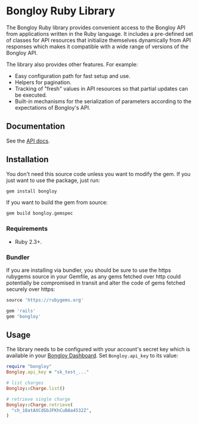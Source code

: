# Bongloy Ruby Library

The Bongloy Ruby library provides convenient access to the Bongloy API from
applications written in the Ruby language. It includes a pre-defined set of
classes for API resources that initialize themselves dynamically from API
responses which makes it compatible with a wide range of versions of the Bongloy 
API.

The library also provides other features. For example:

- Easy configuration path for fast setup and use.
- Helpers for pagination.
- Tracking of "fresh" values in API resources so that partial updates can be
  executed.
- Built-in mechanisms for the serialization of parameters according to the
  expectations of Bongloy's API.

## Documentation

See the [API docs](https://sandbox.bongloy.com/documentation).

## Installation

You don't need this source code unless you want to modify the gem. If you just
want to use the package, just run:

```sh
gem install bongloy 
```

If you want to build the gem from source:

```sh
gem build bongloy.gemspec
```

### Requirements

- Ruby 2.3+.

### Bundler

If you are installing via bundler, you should be sure to use the https rubygems
source in your Gemfile, as any gems fetched over http could potentially be
compromised in transit and alter the code of gems fetched securely over https:

```ruby
source 'https://rubygems.org'

gem 'rails'
gem 'bongloy'
```

## Usage

The library needs to be configured with your account's secret key which is
available in your [Bongloy Dashboard](https://sandbox.bongloy.com/dashboard/api_keys). Set `Bongloy.api_key` to its
value:

```ruby
require "bongloy"
Bongloy.api_key = "sk_test_..."

# list charges
Bongloy::Charge.list()

# retrieve single charge
Bongloy::Charge.retrieve(
  "ch_18atAXCdGbJFKhCuBAa4532Z",
)
```
